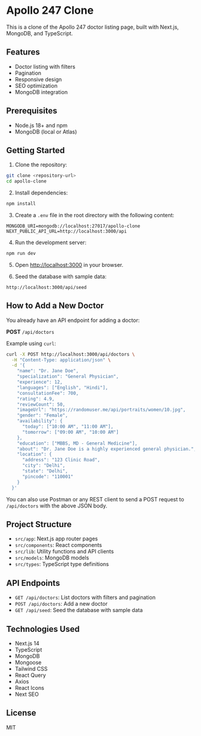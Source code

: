 # Apollo 247 Clone

This is a clone of the Apollo 247 doctor listing page, built with Next.js, MongoDB, and TypeScript.

## Features

- Doctor listing with filters
- Pagination
- Responsive design
- SEO optimization
- MongoDB integration

## Prerequisites

- Node.js 18+ and npm
- MongoDB (local or Atlas)

## Getting Started

1. Clone the repository:

```bash
git clone <repository-url>
cd apollo-clone
```

2. Install dependencies:

```bash
npm install
```

3. Create a `.env` file in the root directory with the following content:

```
MONGODB_URI=mongodb://localhost:27017/apollo-clone
NEXT_PUBLIC_API_URL=http://localhost:3000/api
```

4. Run the development server:

```bash
npm run dev
```

5. Open [http://localhost:3000](http://localhost:3000) in your browser.

6. Seed the database with sample data:

```
http://localhost:3000/api/seed
```

## How to Add a New Doctor

You already have an API endpoint for adding a doctor:

**POST** `/api/doctors`

Example using `curl`:

```bash
curl -X POST http://localhost:3000/api/doctors \
  -H "Content-Type: application/json" \
  -d '{
    "name": "Dr. Jane Doe",
    "specialization": "General Physician",
    "experience": 12,
    "languages": ["English", "Hindi"],
    "consultationFee": 700,
    "rating": 4.9,
    "reviewCount": 50,
    "imageUrl": "https://randomuser.me/api/portraits/women/10.jpg",
    "gender": "Female",
    "availability": {
      "today": ["10:00 AM", "11:00 AM"],
      "tomorrow": ["09:00 AM", "10:00 AM"]
    },
    "education": ["MBBS, MD - General Medicine"],
    "about": "Dr. Jane Doe is a highly experienced general physician.",
    "location": {
      "address": "123 Clinic Road",
      "city": "Delhi",
      "state": "Delhi",
      "pincode": "110001"
    }
  }'
```

You can also use Postman or any REST client to send a POST request to `/api/doctors` with the above JSON body.

## Project Structure

- `src/app`: Next.js app router pages
- `src/components`: React components
- `src/lib`: Utility functions and API clients
- `src/models`: MongoDB models
- `src/types`: TypeScript type definitions

## API Endpoints

- `GET /api/doctors`: List doctors with filters and pagination
- `POST /api/doctors`: Add a new doctor
- `GET /api/seed`: Seed the database with sample data

## Technologies Used

- Next.js 14
- TypeScript
- MongoDB
- Mongoose
- Tailwind CSS
- React Query
- Axios
- React Icons
- Next SEO

## License

MIT
